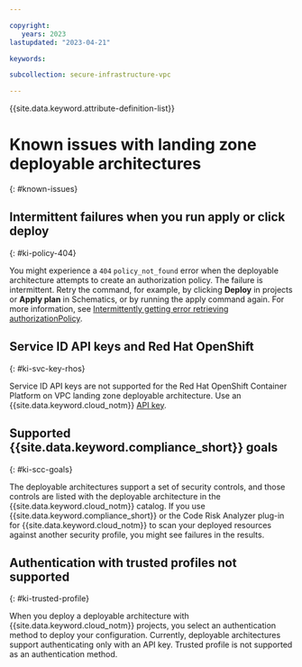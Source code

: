```yaml
---

copyright:
   years: 2023
lastupdated: "2023-04-21"

keywords:

subcollection: secure-infrastructure-vpc

---
```


{{site.data.keyword.attribute-definition-list}}

# Known issues with landing zone deployable architectures
{: #known-issues}

## Intermittent failures when you run apply or click deploy
{: #ki-policy-404}

You might experience a `404` `policy_not_found` error when the deployable architecture attempts to create an authorization policy. The failure is intermittent. Retry the command, for example, by clicking **Deploy** in projects or **Apply plan** in Schematics, or by running the apply command again. For more information, see [Intermittently getting error retrieving authorizationPolicy](https://github.com/IBM-Cloud/terraform-provider-ibm/issues/4413).

## Service ID API keys and Red Hat OpenShift
{: #ki-svc-key-rhos}

Service ID API keys are not supported for the Red Hat OpenShift Container Platform on VPC landing zone deployable architecture. Use an {{site.data.keyword.cloud_notm}} [API key](https://cloud.ibm.com/docs/account?topic=account-userapikey#create_user_key).

## Supported {{site.data.keyword.compliance_short}} goals
{: #ki-scc-goals}

The deployable architectures support a set of security controls, and those controls are listed with the deployable architecture in the {{site.data.keyword.cloud_notm}} catalog.
If you use {{site.data.keyword.compliance_short}} or the Code Risk Analyzer plug-in for {{site.data.keyword.cloud_notm}} to scan your deployed resources against another security profile, you might see failures in the results.

## Authentication with trusted profiles not supported
{: #ki-trusted-profile}

When you deploy a deployable architecture with {{site.data.keyword.cloud_notm}} projects, you select an authentication method to deploy your configuration. Currently, deployable architectures support authenticating only with an API key. Trusted profile is not supported as an authentication method.
